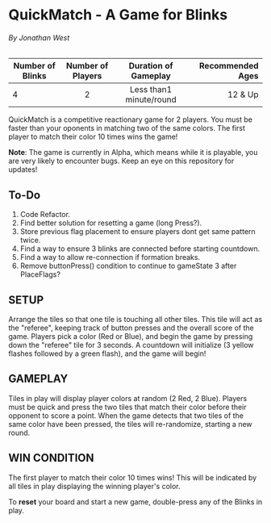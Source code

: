 # QuickMatch - A Game for Blinks
###### By Jonathan West

| Number of Blinks | Number of Players | Duration of Gameplay | Recommended Ages |
|------------------|:-----------------:|:--------------------:|-----------------:|
|  4            | 2             |  Less than1 minute/round    | 12 & Up          |

QuickMatch is a competitive reactionary game for 2 players. You must be faster than your oponents in matching two of the same colors.  The first player to match their color 10 times wins the game!

**Note**: The game is currently in Alpha, which means while it is playable, you are very likely to encounter bugs.  Keep an eye on this repository for updates!

## To-Do
1. Code Refactor.    
2. Find better solution for resetting a game (long Press?).
3. Store previous flag placement to ensure players dont get same pattern twice.
4. Find a way to ensure 3 blinks are connected before starting countdown.
5. Find a way to allow re-connection if formation breaks.
6. Remove buttonPress() condition to continue to gameState 3 after PlaceFlags?

## SETUP
Arrange the tiles so that one tile is touching all other tiles.  This tile will act as the "referee", keeping track of button presses and the overall score of the game.  Players pick a color (Red or Blue), and begin the game by pressing down the "referee" tile for 3 seconds.  A countdown will initialize (3 yellow flashes followed by a green flash), and the game will begin!

## GAMEPLAY
Tiles in play will display player colors at random (2 Red, 2 Blue).  Players must be quick and press the two tiles that match their color before their opponent to score a point.  When the game detects that two tiles of the same color have been pressed, the tiles will re-randomize, starting a new round.

## WIN CONDITION
The first player to match their color 10 times wins!  This will be indicated by all tiles in play displaying the winning player's color.

To **reset** your board and start a new game, double-press any of the Blinks in play.
